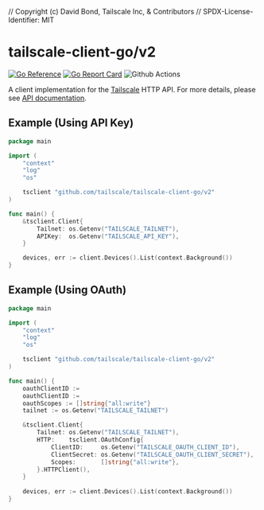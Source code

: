 // Copyright (c) David Bond, Tailscale Inc, & Contributors
// SPDX-License-Identifier: MIT

# tailscale-client-go/v2

[![Go Reference](https://pkg.go.dev/badge/github.com/tailscale/tailscale-client-go/v2.svg)](https://pkg.go.dev/github.com/tailscale/tailscale-client-go/v2)
[![Go Report Card](https://goreportcard.com/badge/github.com/tailscale/tailscale-client-go/v2)](https://goreportcard.com/report/github.com/tailscale/tailscale-client-go/v2)
![Github Actions](https://github.com/tailscale/tailscale-client-go/actions/workflows/ci.yml/badge.svg?branch=main)

A client implementation for the [Tailscale](https://tailscale.com) HTTP API.
For more details, please see [API documentation](https://tailscale.com/api).

## Example (Using API Key)

```go
package main

import (
	"context"
	"log"
	"os"

	tsclient "github.com/tailscale/tailscale-client-go/v2"
)

func main() {
	&tsclient.Client{
		Tailnet: os.Getenv("TAILSCALE_TAILNET"),
		APIKey:  os.Getenv("TAILSCALE_API_KEY"),
	}

	devices, err := client.Devices().List(context.Background())
}
```

## Example (Using OAuth)

```go
package main

import (
	"context"
	"log"
	"os"

	tsclient "github.com/tailscale/tailscale-client-go/v2"
)

func main() {
	oauthClientID := 
	oauthClientID := 
	oauthScopes := []string{"all:write"}
	tailnet := os.Getenv("TAILSCALE_TAILNET")

	&tsclient.Client{
		Tailnet: os.Getenv("TAILSCALE_TAILNET"),
		HTTP:    tsclient.OAuthConfig{
			ClientID:     os.Getenv("TAILSCALE_OAUTH_CLIENT_ID"),
			ClientSecret: os.Getenv("TAILSCALE_OAUTH_CLIENT_SECRET"),
			Scopes:       []string{"all:write"},
		}.HTTPClient(),
	}
	
	devices, err := client.Devices().List(context.Background())
}
```
